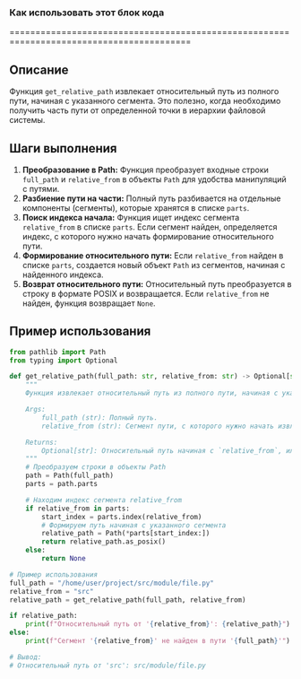 ### Как использовать этот блок кода
=========================================================================================

Описание
-------------------------
Функция `get_relative_path` извлекает относительный путь из полного пути, начиная с указанного сегмента. Это полезно, когда необходимо получить часть пути от определенной точки в иерархии файловой системы.

Шаги выполнения
-------------------------
1. **Преобразование в Path:** Функция преобразует входные строки `full_path` и `relative_from` в объекты `Path` для удобства манипуляций с путями.
2. **Разбиение пути на части:** Полный путь разбивается на отдельные компоненты (сегменты), которые хранятся в списке `parts`.
3. **Поиск индекса начала:** Функция ищет индекс сегмента `relative_from` в списке `parts`. Если сегмент найден, определяется индекс, с которого нужно начать формирование относительного пути.
4. **Формирование относительного пути:** Если `relative_from` найден в списке `parts`, создается новый объект `Path` из сегментов, начиная с найденного индекса.
5. **Возврат относительного пути:** Относительный путь преобразуется в строку в формате POSIX и возвращается. Если `relative_from` не найден, функция возвращает `None`.

Пример использования
-------------------------

```python
from pathlib import Path
from typing import Optional

def get_relative_path(full_path: str, relative_from: str) -> Optional[str]:
    """
    Функция извлекает относительный путь из полного пути, начиная с указанного сегмента.

    Args:
        full_path (str): Полный путь.
        relative_from (str): Сегмент пути, с которого нужно начать извлечение.

    Returns:
        Optional[str]: Относительный путь начиная с `relative_from`, или None, если сегмент не найден.
    """
    # Преобразуем строки в объекты Path
    path = Path(full_path)
    parts = path.parts

    # Находим индекс сегмента relative_from
    if relative_from in parts:
        start_index = parts.index(relative_from)
        # Формируем путь начиная с указанного сегмента
        relative_path = Path(*parts[start_index:])
        return relative_path.as_posix()
    else:
        return None

# Пример использования
full_path = "/home/user/project/src/module/file.py"
relative_from = "src"
relative_path = get_relative_path(full_path, relative_from)

if relative_path:
    print(f"Относительный путь от '{relative_from}': {relative_path}")
else:
    print(f"Сегмент '{relative_from}' не найден в пути '{full_path}'")

# Вывод:
# Относительный путь от 'src': src/module/file.py
```
```python